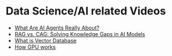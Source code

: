 # Data Science/AI related Videos

- [What Are AI Agents Really About?](https://youtu.be/eHEHE2fpnWQ?si=r7GdG0s-VJrYZbeU)
- [RAG vs. CAG: Solving Knowledge Gaps in AI Models](https://youtu.be/HdafI0t3sEY?si=PhHMFfQAzcfNA9UQ)
- [What is Vector Database](https://youtu.be/gl1r1XV0SLw?si=lykLoRziYkn1N0Za)
- [How GPU works](https://youtu.be/h9Z4oGN89MU?si=n7O69gZQFf0obsZK)